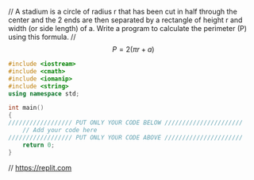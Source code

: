 // A stadium is a circle of radius r that has been cut in half through the center and the 2 ends are then separated by a rectangle of height r and width (or side length) of a. Write a program to calculate the perimeter (P) using this formula.
// $$P = 2(\pi r + a)$$

```cpp
#include <iostream>
#include <cmath>
#include <iomanip>
#include <string>
using namespace std;

int main()
{
////////////////// PUT ONLY YOUR CODE BELOW //////////////////////
    // Add your code here
////////////////// PUT ONLY YOUR CODE ABOVE //////////////////////
    return 0;
}    
```

// https://replit.com
